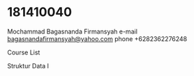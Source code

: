 # 181410040

Mochammad Bagasnanda Firmansyah
e-mail bagasnandafirmansyah@yahoo.com
phone +6282362276248

Course List

Struktur Data I


